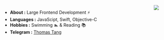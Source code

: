 <img align="right" src="https://github-readme-stats.vercel.app/api?username=tangkunyin&show_icons=true&icon_color=CE1D2D&text_color=718096&bg_color=ffffff&hide_title=true" />

-  **About :** Large Frontend Development :zap:
-  **Languages :** JavaScipt, Swift, Objective-C
-  **Hobbies :** Swimming :swimmer: & Reading :books:
-  **Telegram :** [Thomas Tang](https://t.me/kunyintang)
